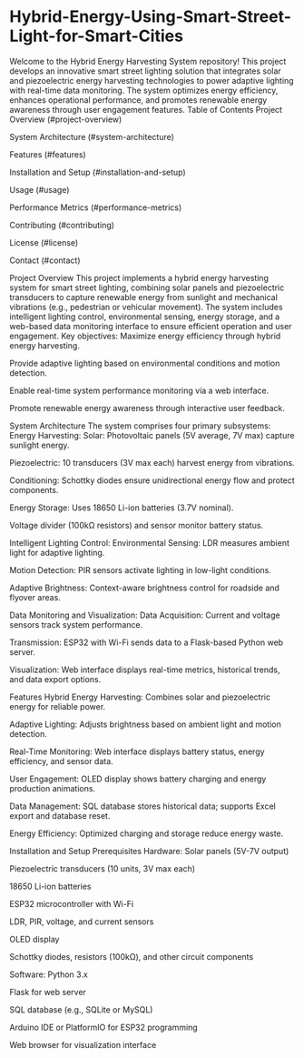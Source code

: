 # Hybrid-Energy-Using-Smart-Street-Light-for-Smart-Cities

Welcome to the Hybrid Energy Harvesting System repository! This project develops an innovative smart street lighting solution that integrates solar and piezoelectric energy harvesting technologies to power adaptive lighting with real-time data monitoring. The system optimizes energy efficiency, enhances operational performance, and promotes renewable energy awareness through user engagement features.
Table of Contents
Project Overview (#project-overview)

System Architecture (#system-architecture)

Features (#features)

Installation and Setup (#installation-and-setup)

Usage (#usage)

Performance Metrics (#performance-metrics)

Contributing (#contributing)

License (#license)

Contact (#contact)

Project Overview
This project implements a hybrid energy harvesting system for smart street lighting, combining solar panels and piezoelectric transducers to capture renewable energy from sunlight and mechanical vibrations (e.g., pedestrian or vehicular movement). The system includes intelligent lighting control, environmental sensing, energy storage, and a web-based data monitoring interface to ensure efficient operation and user engagement.
Key objectives:
Maximize energy efficiency through hybrid energy harvesting.

Provide adaptive lighting based on environmental conditions and motion detection.

Enable real-time system performance monitoring via a web interface.

Promote renewable energy awareness through interactive user feedback.

System Architecture
The system comprises four primary subsystems:
Energy Harvesting:
Solar: Photovoltaic panels (5V average, 7V max) capture sunlight energy.

Piezoelectric: 10 transducers (3V max each) harvest energy from vibrations.

Conditioning: Schottky diodes ensure unidirectional energy flow and protect components.

Energy Storage:
Uses 18650 Li-ion batteries (3.7V nominal).

Voltage divider (100kΩ resistors) and sensor monitor battery status.

Intelligent Lighting Control:
Environmental Sensing: LDR measures ambient light for adaptive lighting.

Motion Detection: PIR sensors activate lighting in low-light conditions.

Adaptive Brightness: Context-aware brightness control for roadside and flyover areas.

Data Monitoring and Visualization:
Data Acquisition: Current and voltage sensors track system performance.

Transmission: ESP32 with Wi-Fi sends data to a Flask-based Python web server.

Visualization: Web interface displays real-time metrics, historical trends, and data export options.

Features
Hybrid Energy Harvesting: Combines solar and piezoelectric energy for reliable power.

Adaptive Lighting: Adjusts brightness based on ambient light and motion detection.

Real-Time Monitoring: Web interface displays battery status, energy efficiency, and sensor data.

User Engagement: OLED display shows battery charging and energy production animations.

Data Management: SQL database stores historical data; supports Excel export and database reset.

Energy Efficiency: Optimized charging and storage reduce energy waste.

Installation and Setup
Prerequisites
Hardware:
Solar panels (5V-7V output)

Piezoelectric transducers (10 units, 3V max each)

18650 Li-ion batteries

ESP32 microcontroller with Wi-Fi

LDR, PIR, voltage, and current sensors

OLED display

Schottky diodes, resistors (100kΩ), and other circuit components

Software:
Python 3.x

Flask for web server

SQL database (e.g., SQLite or MySQL)

Arduino IDE or PlatformIO for ESP32 programming

Web browser for visualization interface

